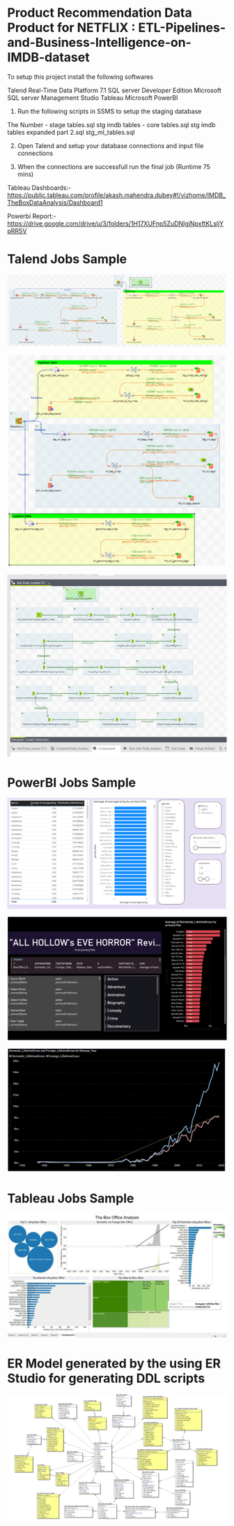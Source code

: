 # Product Recommendation Data Product for NETFLIX : ETL-Pipelines-and-Business-Intelligence-on-IMDB-dataset

To setup this project install the following softwares

Talend Real-Time Data Platform 7.1
SQL server Developer Edition
Microsoft SQL server Management Studio
Tableau
Microsoft PowerBI

1. Run the following scripts in SSMS to setup the staging database

The Number - stage tables.sql
stg imdb tables - core tables.sql
stg imdb tables expanded part 2.sql
stg_ml_tables.sql

2. Open Talend and setup your database connections and input file connections

3. When the connections are successfull run the final job (Runtime 75 mins)

Tableau Dashboards:- https://public.tableau.com/profile/akash.mahendra.dubey#!/vizhome/IMDB_TheBoxDataAnalysis/Dashboard1 

Powerbi Report:- https://drive.google.com/drive/u/3/folders/1H17XUFnp5ZuDNIgjNpxftKLsljYpRR5V

# Talend Jobs Sample

![](Images/ETL_Pipeline.png)

![](Images/Time-Synchronized_ETL%20pipelines.png)

![](Images/finalmaster%20Job.png)

# PowerBI Jobs Sample

![](Images/3LayerDepthBusinessViewPowerBI.png)

![](Images/DarkTemplateWorldGrossAnalysis.png)

![](Images/Trend_Analysis_GrossComparision.png)

# Tableau Jobs Sample

![](Images/AdvanceTableau_BoxOfficeAnalysis.jpg)


# ER Model generated by the using ER Studio for generating DDL scripts 

![](Images/IMDBmodel.jpg)
